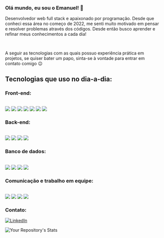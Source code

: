 ### Olá mundo, eu sou o Emanuel! 🧘


Desenvolvedor web full stack e apaixonado por programação. Desde que conheci essa área no começo de 2022, me senti muito motivado em pensar e resolver problemas através dos códigos. Desde então busco aprender e refinar meus conhecimentos a cada dia!



<br/>


A seguir as tecnologias com as quais possuo experiência prática em projetos, se quiser bater um papo, sinta-se à vontade para entrar em contato comigo 😉


## Tecnologias que uso no dia-a-dia:


### Front-end:
<div style="display: inline_block"><br>
  <img src="https://img.shields.io/badge/JavaScript-F7DF1E?style=for-the-badge&logo=javascript&logoColor=black" alt:"javascript"/>
  <img src="https://img.shields.io/badge/React-20232A?style=for-the-badge&logo=react&logoColor=61DAFB" alt:"reactJs"/>
  <img src="https://img.shields.io/badge/next.js-000000?style=for-the-badge&logo=nextdotjs&logoColor=white" alt:"NextJs"/>
  <img src="https://img.shields.io/badge/Tailwind_CSS-38B2AC?style=for-the-badge&logo=tailwind-css&logoColor=white" alt:"tailwindCss"/>
  <img src="https://img.shields.io/badge/styled--components-DB7093?style=for-the-badge&logo=styled-components&logoColor=white" alt:"styledComponents"/>
  <img src="https://img.shields.io/badge/HTML5-E34F26?style=for-the-badge&logo=html5&logoColor=white" alt:"html5"/>
  <img src="https://img.shields.io/badge/CSS3-1572B6?style=for-the-badge&logo=css3&logoColor=white" alt:"css"/>
</div>

### Back-end:
<div style="display: inline_block"><br>
  <img src="https://img.shields.io/badge/nestjs-%23E0234E.svg?style=for-the-badge&logo=nestjs&logoColor=white" alt:"NestJs"/>
    <img src="https://img.shields.io/badge/Node.js-43853D?style=for-the-badge&logo=node.js&logoColor=white" alt:"nodeJs"/>
    <img src="https://img.shields.io/badge/Express.js-404D59?style=for-the-badge" alt:"expressJs"/>
    <img src="https://img.shields.io/badge/Jest-323330?style=for-the-badge&logo=Jest&logoColor=white" alt:"Jest"/>
    
  </div>

### Banco de dados:
<div style="display: inline_block"><br>
 <img src="https://img.shields.io/badge/PostgreSQL-316192?style=for-the-badge&logo=postgresql&logoColor=white" alt:"postgres"/>
   <img src="https://img.shields.io/badge/Prisma-3982CE?style=for-the-badge&logo=Prisma&logoColor=white" alt:"postgres"/>
  <img src="https://img.shields.io/badge/MongoDB-4EA94B?style=for-the-badge&logo=mongodb&logoColor=white" alt:"mongoDb"/>
  <img src="https://img.shields.io/badge/redis-%23DD0031.svg?&style=for-the-badge&logo=redis&logoColor=white" alt:"Redis"/>
  
 
  
  
</div>
 


### Comunicação e trabalho em equipe:

<div style="display: inline_block"><br>
<img src="https://img.shields.io/badge/Trello-0052CC?style=for-the-badge&logo=trello&logoColor=white" alt:"Slack"/>
<img src="https://img.shields.io/badge/Slack-4A154B?style=for-the-badge&logo=slack&logoColor=white" alt:"Slack"/>
<img src="https://img.shields.io/badge/Discord-7289DA?style=for-the-badge&logo=discord&logoColor=white" alt:"Discord"/>
<img src="https://img.shields.io/badge/Zoom-2D8CFF?style=for-the-badge&logo=zoom&logoColor=white" alt:"Zoom"/>
</div>

 


### Contato:
[![LinkedIn](https://img.shields.io/badge/LinkedIn-0077B5?style=for-the-badge&logo=linkedin&logoColor=white)](https://www.linkedin.com/in/emanuelmarcolongo/)


![Your Repository's Stats](https://github-readme-stats.vercel.app/api?username=emanuelmarcolongo&show_icons=true)
<!--
**EmanuelMarcolongo/EmanuelMarcolongo** is a ✨ _special_ ✨ repository because its `README.md` (this file) appears on your GitHub profile.

Here are some ideas to get you started:

- 🔭 I’m currently working on ...
- 🌱 I’m currently learning ...
- 👯 I’m looking to collaborate on ...
- 🤔 I’m looking for help with ...
- 💬 Ask me about ...
- 📫 How to reach me: ...
- 😄 Pronouns: ...
- ⚡ Fun fact: ...
-->
